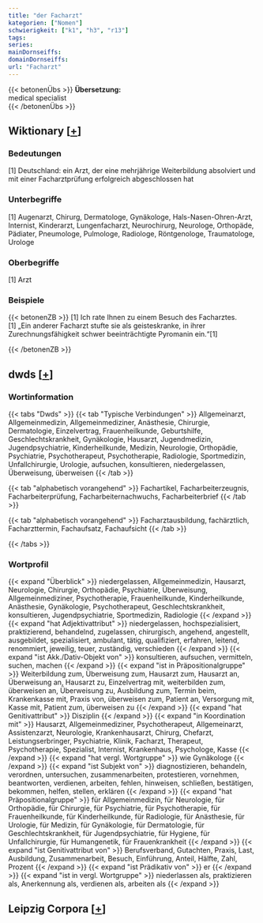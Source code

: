 ```yaml
---
title: "der Facharzt"
kategorien: ["Nomen"]
schwierigkeit: ["k1", "h3", "r13"]
tags:
series:
mainDornseiffs:
domainDornseiffs:
url: "Facharzt"
---
```


{{< betonenÜbs >}}
**Übersetzung:**  
medical specialist  
{{< /betonenÜbs >}}

## Wiktionary [[+](https://de.wiktionary.org/wiki/Facharzt)]

### Bedeutungen
[1] Deutschland: ein Arzt, der eine mehrjährige Weiterbildung absolviert und mit einer Facharztprüfung erfolgreich abgeschlossen hat  

### Unterbegriffe
[1] Augenarzt, Chirurg, Dermatologe, Gynäkologe, Hals-Nasen-Ohren-Arzt, Internist, Kinderarzt, Lungenfacharzt, Neurochirurg, Neurologe, Orthopäde, Pädiater, Pneumologe, Pulmologe, Radiologe, Röntgenologe, Traumatologe, Urologe  

### Oberbegriffe
[1] Arzt  

### Beispiele
{{< betonenZB >}}
[1] Ich rate Ihnen zu einem Besuch des Facharztes.  
[1] „Ein anderer Facharzt stufte sie als geisteskranke, in ihrer Zurechnungsfähigkeit schwer beeinträchtigte Pyromanin ein.“[1]  

{{< /betonenZB >}}


## dwds [[+](https://www.dwds.de/wb/Facharzt)]

### Wortinformation
{{< tabs "Dwds" >}}
{{< tab "Typische Verbindungen" >}}
Allgemeinarzt, Allgemeinmedizin, Allgemeinmediziner, Anästhesie, Chirurgie, Dermatologie, Einzelvertrag, Frauenheilkunde, Geburtshilfe, Geschlechtskrankheit, Gynäkologie, Hausarzt, Jugendmedizin, Jugendpsychiatrie, Kinderheilkunde, Medizin, Neurologie, Orthopädie, Psychiatrie, Psychotherapeut, Psychotherapie, Radiologie, Sportmedizin, Unfallchirurgie, Urologie, aufsuchen, konsultieren, niedergelassen, Überweisung, überweisen
{{< /tab >}}

{{< tab "alphabetisch vorangehend" >}}
Fachartikel, Facharbeiterzeugnis, Facharbeiterprüfung, Facharbeiternachwuchs, Facharbeiterbrief
{{< /tab >}}

{{< tab "alphabetisch vorangehend" >}}
Facharztausbildung, fachärztlich, Facharzttermin, Fachaufsatz, Fachaufsicht
{{< /tab >}}

{{< /tabs >}}

### Wortprofil
{{< expand "Überblick" >}} niedergelassen, Allgemeinmedizin, Hausarzt, Neurologie, Chirurgie, Orthopädie, Psychiatrie, Überweisung, Allgemeinmediziner, Psychotherapie, Frauenheilkunde, Kinderheilkunde, Anästhesie, Gynäkologie, Psychotherapeut, Geschlechtskrankheit, konsultieren, Jugendpsychiatrie, Sportmedizin, Radiologie {{< /expand >}}
{{< expand "hat Adjektivattribut" >}} niedergelassen, hochspezialisiert, praktizierend, behandelnd, zugelassen, chirurgisch, angehend, angestellt, ausgebildet, spezialisiert, ambulant, tätig, qualifiziert, erfahren, leitend, renommiert, jeweilig, teuer, zuständig, verschieden {{< /expand >}}
{{< expand "ist Akk./Dativ-Objekt von" >}} konsultieren, aufsuchen, vermitteln, suchen, machen {{< /expand >}}
{{< expand "ist in Präpositionalgruppe" >}} Weiterbildung zum, Überweisung zum, Hausarzt zum, Hausarzt an, Überweisung an, Hausarzt zu, Einzelvertrag mit, weiterbilden zum, überweisen an, Überweisung zu, Ausbildung zum, Termin beim, Krankenkasse mit, Praxis von, überweisen zum, Patient an, Versorgung mit, Kasse mit, Patient zum, überweisen zu {{< /expand >}}
{{< expand "hat Genitivattribut" >}} Disziplin {{< /expand >}}
{{< expand "in Koordination mit" >}} Hausarzt, Allgemeinmediziner, Psychotherapeut, Allgemeinarzt, Assistenzarzt, Neurologie, Krankenhausarzt, Chirurg, Chefarzt, Leistungserbringer, Psychiatrie, Klinik, Facharzt, Therapeut, Psychotherapie, Spezialist, Internist, Krankenhaus, Psychologe, Kasse {{< /expand >}}
{{< expand "hat vergl. Wortgruppe" >}} wie Gynäkologe {{< /expand >}}
{{< expand "ist Subjekt von" >}} diagnostizieren, behandeln, verordnen, untersuchen, zusammenarbeiten, protestieren, vornehmen, beantworten, verdienen, arbeiten, fehlen, hinweisen, schließen, bestätigen, bekommen, helfen, stellen, erklären {{< /expand >}}
{{< expand "hat Präpositionalgruppe" >}} für Allgemeinmedizin, für Neurologie, für Orthopädie, für Chirurgie, für Psychiatrie, für Psychotherapie, für Frauenheilkunde, für Kinderheilkunde, für Radiologie, für Anästhesie, für Urologie, für Medizin, für Gynäkologie, für Dermatologie, für Geschlechtskrankheit, für Jugendpsychiatrie, für Hygiene, für Unfallchirurgie, für Humangenetik, für Frauenkrankheit {{< /expand >}}
{{< expand "ist Genitivattribut von" >}} Berufsverband, Gutachten, Praxis, Last, Ausbildung, Zusammenarbeit, Besuch, Einführung, Anteil, Hälfte, Zahl, Prozent {{< /expand >}}
{{< expand "ist Prädikativ von" >}} er {{< /expand >}}
{{< expand "ist in vergl. Wortgruppe" >}} niederlassen als, praktizieren als, Anerkennung als, verdienen als, arbeiten als {{< /expand >}}

## Leipzig Corpora [[+](https://corpora.uni-leipzig.de/en/res?word=Facharzt&corpusId=deu_newscrawl-public_2018)]

